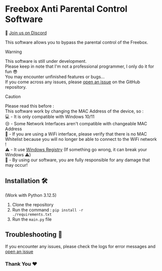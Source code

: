 # Freebox Anti Parental Control Software 

💬 [Join us on Discord](https://discord.gg/fXqRdHRd6G)

This software allows you to bypass the parental control of the Freebox.

> [!WARNING]
> This software is still under development.<br>
> Please keep in note that I'm not a professional programmer, I only do it for fun 😎<br>
> You may encounter unfinished features or bugs...<br>
> If you come across any issues, please [open an issue](https://github.com/R0M107/Freebox-APC-Software/issues/new) on the GitHub repository.<br>

> [!CAUTION]
> Please read this before : <br>
> This software work by changing the MAC Address of the device, so :<br>
> :computer: - It is only compatible with Windows 10/11<br>
> :unamused: - Some Network Interfaces aren't compatible with changeable MAC Address<br>
> :signal_strength: - If you are using a WiFi interface, please verify that there is no MAC Whitelist because you will no longer be able to connect to the WiFi network !<br>
> :warning: - It use [Windows Registry](https://en.wikipedia.org/wiki/Windows_Registry) (If something go wrong, it can break your Windows ⚠️) <br>
> :red_circle: - By using our software, you are fully responsible for any damage that may occur!

## Installation :hammer_and_wrench:
(Work with Python 3.12.5)
1. Clone the repository
2. Run the command : <code>pip install -r ./requirements.txt</code>
3. Run the <code>main.py</code> file

## Troubleshooting :wrench:
If you encounter any issues, please check the logs for error messages and [open an issue](https://github.com/R0M107/Freebox-APC-Software/issues/new)

### Thank You ❤️
